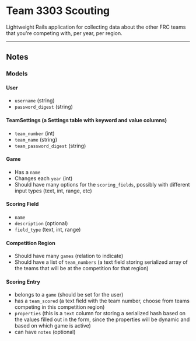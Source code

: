 # Team 3303 Scouting

Lightweight Rails application for collecting data about the other FRC teams that
you're competing with, per year, per region.

--------------------------------------------------------------------------------

## Notes

### Models

#### User
- `username` (string)
- `password_digest` (string)

#### TeamSettings (a Settings table with keyword and value columns)
- `team_number` (int)
- `team_name` (string)
- `team_password_digest` (string)

#### Game
- Has a `name`
- Changes each `year` (int)
- Should have many options for the `scoring_fields`, possibly with different
input types (text, int, range, etc)

#### Scoring Field
- `name`
- `description` (optional)
- `field_type` (text, int, range)

#### Competition Region
- Should have many `games` (relation to indicate)
- Should have a list of `team_numbers` (a text field storing serialized array
  of the teams that will be at the competition for that region)

#### Scoring Entry
- belongs to a `game` (should be set for the user)
- has a `team_scored` (a text field with the team number, choose from teams
  competing in this competition region)
- `properties` (this is a `text` column for storing a serialized hash based on
  the values filled out in the form, since the properties will be dynamic and
  based on which game is active)
- can have `notes` (optional)
